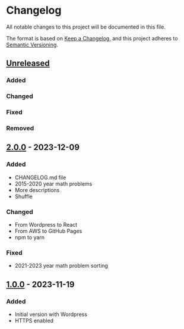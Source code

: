 # Changelog

All notable changes to this project will be documented in this file.

The format is based on [Keep a Changelog](https://keepachangelog.com/en/1.0.0/),
and this project adheres to [Semantic Versioning](https://semver.org/spec/v2.0.0.html).


## [Unreleased]

### Added

### Changed

### Fixed

### Removed

## [2.0.0] - 2023-12-09

### Added

- CHANGELOG.md file
- 2015-2020 year math problems
- More descriptions
- Shuffle

### Changed

- From Wordpress to React
- From AWS to GitHub Pages
- npm to yarn

### Fixed

- 2021-2023 year math problem sorting

## [1.0.0] - 2023-11-19

### Added

- Initial version with Wordpress
- HTTPS enabled

[unreleased]: https://github.com/naglissul/vbe-sort/compare/v2.0.0...HEAD
[2.0.0]: https://github.com/naglissul/vbe-sort/compare/v2.0.0...v1.0.0
[1.0.0]: https://github.com/naglissul/vbe-sort/releases/tag/v1.0.0
